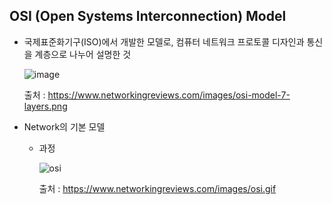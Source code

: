 ## OSI (Open Systems Interconnection) Model
- 국제표준화기구(ISO)에서 개발한 모델로, 컴퓨터 네트워크 프로토콜 디자인과 통신을 계층으로 나누어 설명한 것

  ![image](https://user-images.githubusercontent.com/46417892/147870935-7343cf1f-6539-453d-b8d9-2884c278d4f2.png)
  
  출처 : https://www.networkingreviews.com/images/osi-model-7-layers.png

- Network의 기본 모델
  - 과정
    
    ![osi](https://user-images.githubusercontent.com/46417892/147871011-1a911957-085c-4913-bece-84cc4efe07cc.gif)
    
    출처 : https://www.networkingreviews.com/images/osi.gif

    
